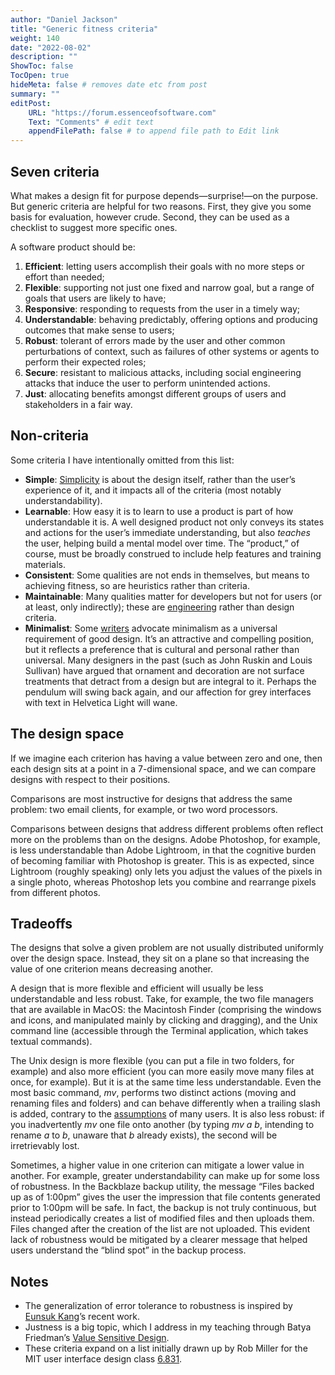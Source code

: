 ```yaml
---
author: "Daniel Jackson"
title: "Generic fitness criteria"
weight: 140
date: "2022-08-02"
description: ""
ShowToc: false
TocOpen: true
hideMeta: false # removes date etc from post
summary: ""
editPost:
    URL: "https://forum.essenceofsoftware.com"
    Text: "Comments" # edit text
    appendFilePath: false # to append file path to Edit link
---
```



## Seven criteria

What makes a design fit for purpose depends—surprise!—on the purpose. But generic criteria are helpful for two reasons. First, they give you some basis for evaluation, however crude. Second, they can be used as a checklist to suggest more specific ones. 

A software product should be:

1. **Efficient**: letting users accomplish their goals with no more steps or effort than needed;
2. **Flexible**: supporting not just one fixed and narrow goal, but a range of goals that users are likely to have;
3. **Responsive**: responding to requests from the user in a timely way;
4. **Understandable**: behaving predictably, offering options and producing outcomes that make sense to users;
5. **Robust**: tolerant of errors made by the user and other common perturbations of context, such as failures of other systems or agents to perform their expected roles;
6. **Secure**: resistant to malicious attacks, including social engineering attacks that induce the user to perform unintended actions.
7. **Just**: allocating benefits amongst different groups of users and stakeholders in a fair way.

## Non-criteria

Some criteria I have intentionally omitted from this list:

- **Simple**: [Simplicity](../simplicity) is about the design itself, rather than the user’s experience of it, and it impacts all of the criteria (most notably understandability).
- **Learnable**: How easy it is to learn to use a product is part of how understandable it is. A well designed product not only conveys its states and actions for the user’s immediate understanding, but also *teaches* the user, helping build a mental model over time. The “product,” of course, must be broadly construed to include help features and training materials.
- **Consistent**: Some qualities are not ends in themselves, but means to achieving fitness, so are heuristics rather than criteria.
- **Maintainable**: Many qualities matter for developers but not for users (or at least, only indirectly); these are [engineering](../design-vs-engineering) rather than design criteria.
- **Minimalist**: Some [writers](https://www.nngroup.com/articles/ten-usability-heuristics/) advocate minimalism as a universal requirement of good design. It’s an attractive and compelling position, but it reflects a preference that is cultural and personal rather than universal. Many designers in the past (such as John Ruskin and Louis Sullivan) have argued that ornament and decoration are not surface treatments that detract from a design but are integral to it. Perhaps the pendulum will swing back again, and our affection for grey interfaces with text in Helvetica Light will wane.

## The design space
If we imagine each criterion has having a value between zero and one, then each design sits at a point in a 7-dimensional space, and we can compare designs with respect to their positions.

Comparisons are most instructive for designs that address the same problem: two email clients, for example, or two word processors.

Comparisons between designs that address different problems often reflect more on the problems than on the designs. Adobe Photoshop, for example, is less understandable than Adobe Lightroom, in that the cognitive burden of becoming familiar with Photoshop is greater. This is as expected, since Lightroom (roughly speaking) only lets you adjust the values of the pixels in a single photo, whereas Photoshop lets you combine and rearrange pixels from different photos.

## Tradeoffs
The designs that solve a given problem are not usually distributed uniformly over the design space. Instead, they sit on a plane so that increasing the value of one criterion means decreasing another.

A design that is more flexible and efficient will usually be less understandable and less robust. Take, for example, the two file managers that are available in MacOS: the Macintosh Finder (comprising the windows and icons, and manipulated mainly by clicking and dragging), and the Unix command line (accessible through the Terminal application, which takes textual commands).

The Unix design is more flexible (you can put a file in two folders, for example) and also more efficient (you can more easily move many files at once, for example). But it is at the same time less understandable. Even the most basic command, *mv*, performs two distinct actions (moving and renaming files and folders) and can behave differently when a trailing slash is added, contrary to the [assumptions](https://stackoverflow.com/questions/18158248/should-i-put-trailing-slash-after-source-and-destination-when-copy-folders) of many users. It is also less robust: if you inadvertently *mv* one file onto another (by typing *mv a b*, intending to rename *a* to *b*, unaware that *b* already exists), the second will be irretrievably lost.

Sometimes, a higher value in one criterion can mitigate a lower value in another. For example, greater understandability can make up for some loss of robustness. In the Backblaze backup utility, the message “Files backed up as of 1:00pm” gives the user the impression that file contents generated prior to 1:00pm will be safe. In fact, the backup is not truly continuous, but instead periodically creates a list of modified files and then uploads them. Files changed after the creation of the list are not uploaded. This evident lack of robustness would be mitigated by a clearer message that helped users understand the “blind spot” in the backup process.

## Notes
- The generalization of error tolerance to robustness is inspired by [Eunsuk Kang](https://eskang.github.io)’s recent work.
- Justness is a big topic, which I address in my teaching through Batya Friedman’s [Value Sensitive Design](https://vsdesign.org).
- These criteria expand on a list initially drawn up by Rob Miller for the MIT user interface design class [6.831](https://ocw.mit.edu/courses/6-831-user-interface-design-and-implementation-spring-2011/).